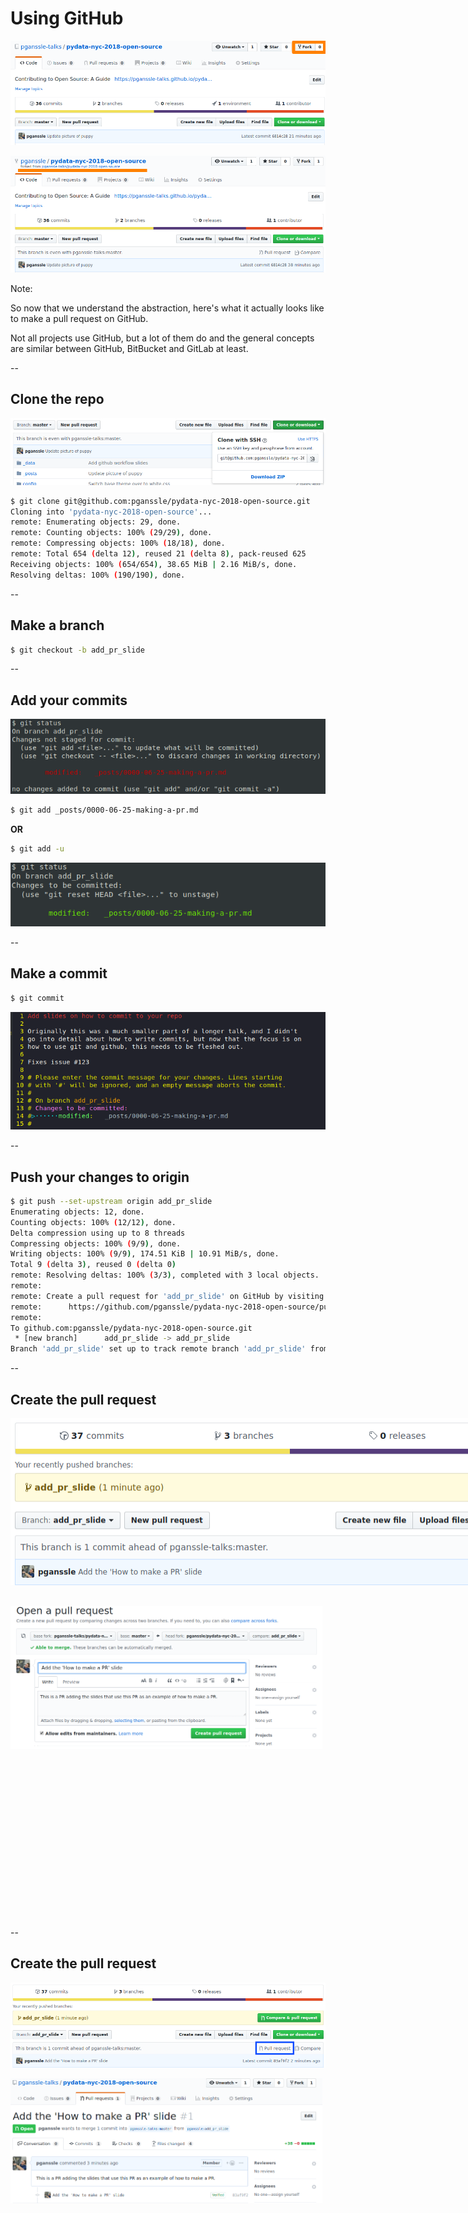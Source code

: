 # Using GitHub
<img src="images/make-pr/fork-repo.png"
     alt="Image showing the 'Fork' button in the top-right corner of the GitHub UI"
     id="ghscreenshot"
     />

<img src="images/make-pr/forked-repo.png"
     alt="Screenshot of the forked repo"
     id="ghscreenshot"
     /> <fragment/>

Note:

So now that we understand the abstraction, here's what it actually looks like to make a pull request on GitHub.

Not all projects use GitHub, but a lot of them do and the general concepts are similar between GitHub, BitBucket and GitLab at least.

--

## Clone the repo

<img src="images/make-pr/clone-repo.png"
     alt="Image showing the 'Fork' button in the top-right corner of the GitHub UI"
     id="ghscreenshot"
     />


```bash
$ git clone git@github.com:pganssle/pydata-nyc-2018-open-source.git
Cloning into 'pydata-nyc-2018-open-source'...
remote: Enumerating objects: 29, done.
remote: Counting objects: 100% (29/29), done.
remote: Compressing objects: 100% (18/18), done.
remote: Total 654 (delta 12), reused 21 (delta 8), pack-reused 625
Receiving objects: 100% (654/654), 38.65 MiB | 2.16 MiB/s, done.
Resolving deltas: 100% (190/190), done.
```

--

## Make a branch


```bash
$ git checkout -b add_pr_slide
```


--

## Add your commits

<img src="images/make-pr/git-status-00-pre.png"
     alt="Showing the output of git status before the change is staged"
     id="ghscreenshot"
     />


```bash
$ git add _posts/0000-06-25-making-a-pr.md
```

**OR**

```bash
$ git add -u
```

<img src="images/make-pr/git-status-01-post.png"
     alt="Showing the output of git status after the change is staged"
     id="ghscreenshot"
     /> <fragment/>

--

## Make a commit

<!-- .slide: style="pre { width: 750px; }" -->

```bash
$ git commit
```

<img src="images/make-pr/git-commit-message.png"
     alt="Showing the output of git status after the change is staged"
     id="ghscreenshot"
     />

--

## Push your changes to origin

```bash
$ git push --set-upstream origin add_pr_slide
Enumerating objects: 12, done.
Counting objects: 100% (12/12), done.
Delta compression using up to 8 threads
Compressing objects: 100% (9/9), done.
Writing objects: 100% (9/9), 174.51 KiB | 10.91 MiB/s, done.
Total 9 (delta 3), reused 0 (delta 0)
remote: Resolving deltas: 100% (3/3), completed with 3 local objects.
remote: 
remote: Create a pull request for 'add_pr_slide' on GitHub by visiting:
remote:      https://github.com/pganssle/pydata-nyc-2018-open-source/pull/new/add_pr_slide
remote: 
To github.com:pganssle/pydata-nyc-2018-open-source.git
 * [new branch]      add_pr_slide -> add_pr_slide
Branch 'add_pr_slide' set up to track remote branch 'add_pr_slide' from 'origin'.
```

--

<!-- .slide: data-transition="slide-in none-out" -->

## Create the pull request

<!-- Would prefer a better way to do this... -->
<style>
img.make_pr {
    position: absolute;
    width: 993px !important;
    height: 267px !important;
    top: 0 !important;
    left: 0 !important;
    max-width: 993px !important;
    max-height: 267px !important;
}
</style>

<div style="position:relative; width:1000px; height: 300px; margin:0 auto;">
    <img src="images/make-pr/make-pr.png"
         alt="Image showing the 'Compare & pull request'  dialog after a new branch is pushed"
         id="ghscreenshot"
         class="fragment fade-out make_pr"
         data-fragment-index="0"
         />

    <img src="images/make-pr/make-pr-box.png"
         alt="Showing how to make a PR when the dialog isn't there"
         id="ghscreenshot"
         class="fragment fade-in make_pr"
         data-fragment-index="0"
         />

</div>

<div style="position: relative; width: 99%; height: 500px">
    <img src="images/make-pr/create-pr-dialog.png"
         alt="Image showing what it looks like to create a pull request"
         id="ghscreenshot"
         />
</div> <fragment/>

--

<!-- .slide: data-transition="none-in none-out" -->
## Create the pull request

<img src="images/make-pr/make-pr-box.png"
     alt="Showing how to make a PR when the dialog isn't there"
     id="ghscreenshot"
     />

<div style="position: relative; width: 99%; height: 500px">
<img src="images/make-pr/pr-made.png"
     alt="Image showing a completed pull request"
     id="ghscreenshot"
     />
</div>

